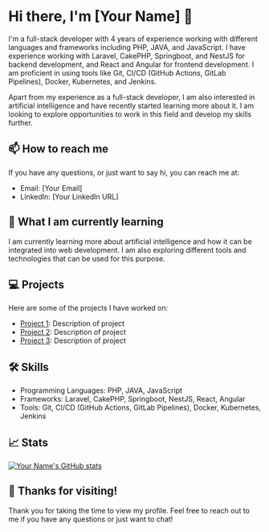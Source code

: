 # Hi there, I'm [Your Name] 👋

I'm a full-stack developer with 4 years of experience working with different languages and frameworks including PHP, JAVA, and JavaScript. I have experience working with Laravel, CakePHP, Springboot, and NestJS for backend development, and React and Angular for frontend development. I am proficient in using tools like Git, CI/CD (GitHub Actions, GitLab Pipelines), Docker, Kubernetes, and Jenkins.

Apart from my experience as a full-stack developer, I am also interested in artificial intelligence and have recently started learning more about it. I am looking to explore opportunities to work in this field and develop my skills further.

## 📫 How to reach me

If you have any questions, or just want to say hi, you can reach me at:

- Email: [Your Email]
- LinkedIn: [Your LinkedIn URL]

## 🌱 What I am currently learning

I am currently learning more about artificial intelligence and how it can be integrated into web development. I am also exploring different tools and technologies that can be used for this purpose.

## 💻 Projects

Here are some of the projects I have worked on:

- [Project 1](https://github.com/project-1): Description of project
- [Project 2](https://github.com/project-2): Description of project
- [Project 3](https://github.com/project-3): Description of project

## 🛠️ Skills

- Programming Languages: PHP, JAVA, JavaScript
- Frameworks: Laravel, CakePHP, Springboot, NestJS, React, Angular
- Tools: Git, CI/CD (GitHub Actions, GitLab Pipelines), Docker, Kubernetes, Jenkins

## 📈 Stats

[![Your Name's GitHub stats](https://github-readme-stats.vercel.app/api?username=YourUsername&count_private=true&show_icons=true)](https://github.com/YourUsername)

## 🎉 Thanks for visiting!

Thank you for taking the time to view my profile. Feel free to reach out to me if you have any questions or just want to chat!
